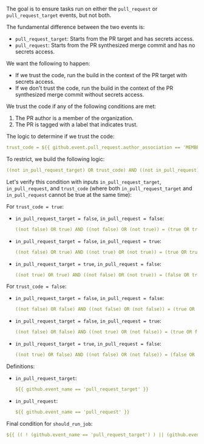 The goal is to ensure tasks run on either the `pull_request` or `pull_request_target` events, but not both.

The fundamental difference between the two events is:
- `pull_request_target`: Starts from the PR target and has secrets access.
- `pull_request`: Starts from the PR synthesized merge commit and has no secrets access.

We want the following to happen:
- If we trust the code, run the build in the context of the PR target with secrets access.
- If we don't trust the code, run the build in the context of the PR synthesized merge commit without secrets access.

We trust the code if any of the following conditions are met:
1. The PR author is a member of the organization.
2. The PR is tagged with a label that indicates trust.

The logic to determine if we trust the code:
```yaml
trust_code = ${{ github.event.pull_request.author_association == 'MEMBER' || contains(github.event.pull_request.labels.*.name, 'trust') }}
```

To restrict, we build the following logic:
```yaml
((not in_pull_request_target) OR trust_code) AND ((not in_pull_request) OR (not trust_code))
```

Let's verify this condition with inputs `in_pull_request_target`, `in_pull_request`, and `trust_code` (where both `in_pull_request_target` and `in_pull_request` cannot be true at the same time):

For `trust_code = true`:
- `in_pull_request_target = false`, `in_pull_request = false`:
    ```yaml
    ((not false) OR true) AND ((not false) OR (not true)) = (true OR true) AND (true OR false) = true AND true = true
    ```
- `in_pull_request_target = false`, `in_pull_request = true`:
    ```yaml
    ((not false) OR true) AND ((not true) OR (not true)) = (true OR true) AND (false OR false) = true AND false = false
    ```
- `in_pull_request_target = true`, `in_pull_request = false`:
    ```yaml
    ((not true) OR true) AND ((not false) OR (not true)) = (false OR true) AND (true OR false) = true AND true = true
    ```

For `trust_code = false`:
- `in_pull_request_target = false`, `in_pull_request = false`:
    ```yaml
    ((not false) OR false) AND ((not false) OR (not false)) = (true OR false) AND (true OR true) = true AND true = true
    ```
- `in_pull_request_target = false`, `in_pull_request = true`:
    ```yaml
    ((not false) OR false) AND ((not true) OR (not false)) = (true OR false) AND (false OR true) = true AND true = true
    ```
- `in_pull_request_target = true`, `in_pull_request = false`:
    ```yaml
    ((not true) OR false) AND ((not false) OR (not false)) = (false OR false) AND (true OR true) = false AND true = false
    ```

Definitions:
- `in_pull_request_target`:
    ```yaml
    ${{ github.event_name == 'pull_request_target' }}
    ```
- `in_pull_request`:
    ```yaml
    ${{ github.event_name == 'pull_request' }}
    ```

Final condition for `should_run_job`:
```yaml
${{ (( ! (github.event_name == 'pull_request_target') ) || (github.event.pull_request.author_association == 'MEMBER' || contains(github.event.pull_request.labels.*.name, 'trust')) ) && (( ! (github.event_name == 'pull_request') ) || ( ! (github.event.pull_request.author_association == 'MEMBER' || contains(github.event.pull_request.labels.*.name, 'trust')) )) }}
```
